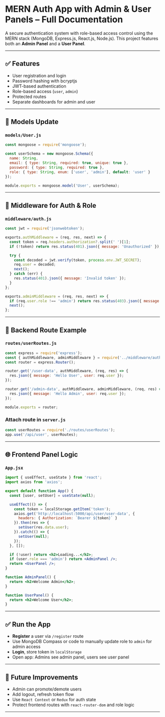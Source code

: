 
# MERN Auth App with Admin & User Panels – Full Documentation

A secure authentication system with role-based access control using the MERN stack (MongoDB, Express.js, React.js, Node.js). This project features both an **Admin Panel** and a **User Panel**.

---

## ✅ Features

- User registration and login
- Password hashing with bcryptjs
- JWT-based authentication
- Role-based access (`user`, `admin`)
- Protected routes
- Separate dashboards for admin and user

---

## 🧱 Models Update

### `models/User.js`
```js
const mongoose = require('mongoose');

const userSchema = new mongoose.Schema({
  name: String,
  email: { type: String, required: true, unique: true },
  password: { type: String, required: true },
  role: { type: String, enum: ['user', 'admin'], default: 'user' }
});

module.exports = mongoose.model('User', userSchema);
```

---

## 🔐 Middleware for Auth & Role

### `middleware/auth.js`
```js
const jwt = require('jsonwebtoken');

exports.authMiddleware = (req, res, next) => {
  const token = req.headers.authorization?.split(' ')[1];
  if (!token) return res.status(401).json({ message: 'Unauthorized' });

  try {
    const decoded = jwt.verify(token, process.env.JWT_SECRET);
    req.user = decoded;
    next();
  } catch (err) {
    res.status(401).json({ message: 'Invalid token' });
  }
};

exports.adminMiddleware = (req, res, next) => {
  if (req.user.role !== 'admin') return res.status(403).json({ message: 'Access denied' });
  next();
};
```

---

## 🧠 Backend Route Example

### `routes/userRoutes.js`
```js
const express = require('express');
const { authMiddleware, adminMiddleware } = require('../middleware/auth');
const router = express.Router();

router.get('/user-data', authMiddleware, (req, res) => {
  res.json({ message: 'Hello User', user: req.user });
});

router.get('/admin-data', authMiddleware, adminMiddleware, (req, res) => {
  res.json({ message: 'Hello Admin', user: req.user });
});

module.exports = router;
```

### Attach route in `server.js`
```js
const userRoutes = require('./routes/userRoutes');
app.use('/api/user', userRoutes);
```

---

## 🌐 Frontend Panel Logic

### `App.jsx`
```jsx
import { useEffect, useState } from 'react';
import axios from 'axios';

export default function App() {
  const [user, setUser] = useState(null);

  useEffect(() => {
    const token = localStorage.getItem('token');
    axios.get('http://localhost:5000/api/user/user-data', {
      headers: { Authorization: `Bearer ${token}` }
    }).then(res => {
      setUser(res.data.user);
    }).catch(() => {
      setUser(null);
    });
  }, []);

  if (!user) return <h2>Loading...</h2>;
  if (user.role === 'admin') return <AdminPanel />;
  return <UserPanel />;
}

function AdminPanel() {
  return <h2>Welcome Admin</h2>;
}

function UserPanel() {
  return <h2>Welcome User</h2>;
}
```

---

## ✅ Run the App

- **Register** a user via `/register` route
- Use MongoDB Compass or code to manually update role to `admin` for admin access
- **Login**, store token in `localStorage`
- Open app: Admins see admin panel, users see user panel

---

## 🔐 Future Improvements

- Admin can promote/demote users
- Add logout, refresh token flow
- Use `React Context` or `Redux` for auth state
- Protect frontend routes with `react-router-dom` and role logic

---
